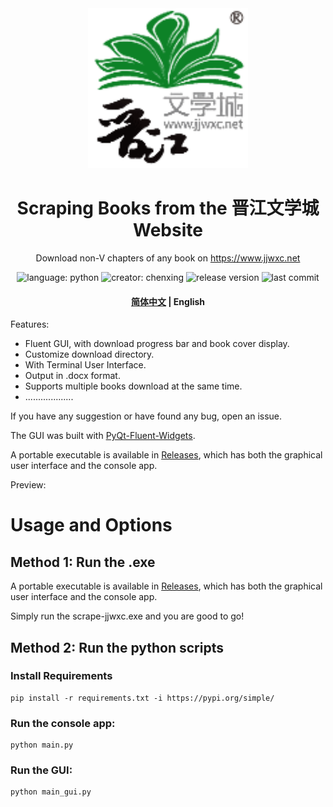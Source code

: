 <div align="center">
  <img src="assets/logo.png" width="256"/> 
</div>

<h1 align="center">
   Scraping Books from the 晋江文学城 Website
</h1>
<p align="center">
  Download non-V chapters of any book on 
  <a href="https://www.jjwxc.net">https://www.jjwxc.net</a> 
</p>

<p align="center">
    <img alt="language: python" src="https://img.shields.io/badge/language-Python-118629">
		<img alt="creator: chenxing" src="https://img.shields.io/badge/creator-陈刑-689e75">
    <img alt="release version" src="https://img.shields.io/badge/release-v1.0.0-9ccca4">
    <img alt="last commit" src="https://img.shields.io/github/last-commit/amaliegay/jjwxc-scrape?color=7fbc87">
</p>

<h4 align="center">
    <p>
        <a href="https://github.com/amaliegay/jjwxc-scrape">简体中文</a> |
        <b>English</b>
    </p>
</h4>

Features:

-   Fluent GUI, with download progress bar and book cover display.
-   Customize download directory.
-   With Terminal User Interface.
-   Output in .docx format.
-   Supports multiple books download at the same time.
-   ...................

If you have any suggestion or have found any bug, open an issue.

The GUI was built with [PyQt-Fluent-Widgets](https://pyqt-fluent-widgets.readthedocs.io/en/latest/index.html).

A portable executable is available in [Releases](), which has both the graphical user interface and the console app.

Preview:

<div align="center">
  <!--img src="post/example1.png" width="400"/>
  <img src="post/example2.png" width="400"/-->
</div>

# Usage and Options

## Method 1: Run the .exe

A portable executable is available in [Releases](), which has both the graphical user interface and the console app.

Simply run the scrape-jjwxc.exe and you are good to go!

## Method 2: Run the python scripts

### Install Requirements

```
pip install -r requirements.txt -i https://pypi.org/simple/
```

### Run the console app:

```
python main.py
```


### Run the GUI:

```
python main_gui.py
```

